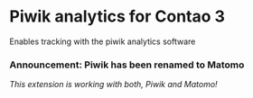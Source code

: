 # Piwik analytics for Contao 3
Enables tracking with the piwik analytics software

### Announcement: Piwik has been renamed to Matomo

*This extension is working with both, Piwik and Matomo!*
